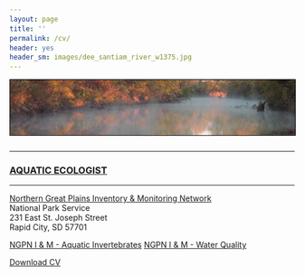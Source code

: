 ```yaml
---
layout: page
title: ''
permalink: /cv/
header: yes
header_sm: images/dee_santiam_river_w1375.jpg
---
```

<a href="http://dthor.github.io/" title="Darren Thornbrugh, Ph.D."><img class="pure-img" src="/images/smoke_on_the_water_1335x260.jpg" width="" height="" style="margin-bottom:10px; border:1px solid #000000;" alt="Darren Thornbrugh, Ph.D.">

***

### AQUATIC ECOLOGIST 
***
                            
[Northern Great Plains Inventory & Monitoring Network](http://science.nature.nps.gov/im/units/ngpn/about.cfm)    
National Park Service     
231 East St. Joseph Street                    
Rapid City, SD 57701 

[NGPN I & M - Aquatic Invertebrates](http://science.nature.nps.gov/im/units/ngpn/monitor/aquaticinverts.cfm)
[NGPN I & M - Water Quality](http://science.nature.nps.gov/im/units/ngpn/monitor/waterquality.cfm)

[Download CV](/cv/CV_2016Aug_dthornbrugh_gh.pdf "Download CV as PDF")  